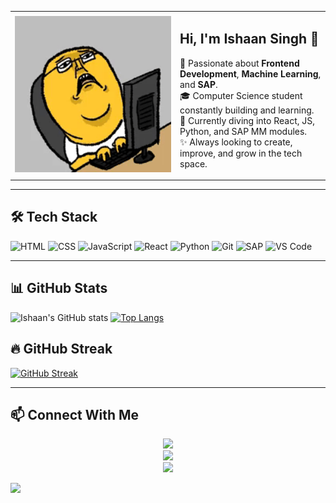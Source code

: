 <table>
  <tr>
    <td width="250">
      <img src="https://github.com/Ishaan18singh/Ishaan18singh/blob/main/rabbit_typing.gif" width="100%" alt="Rabbit Typing Bunny"/>
    </td>
    <td>
      <h2>Hi, I'm Ishaan Singh 👋</h2>
      <p>
        🚀 Passionate about <strong>Frontend Development</strong>, <strong>Machine Learning</strong>, and <strong>SAP</strong>. <br>
        🎓 Computer Science student constantly building and learning. <br>
        🧠 Currently diving into React, JS, Python, and SAP MM modules. <br>
        ✨ Always looking to create, improve, and grow in the tech space.
      </p>
    </td>
  </tr>
</table>

---

## 🛠️ Tech Stack
![HTML](https://img.shields.io/badge/-HTML5-E34F26?style=flat&logo=html5)
![CSS](https://img.shields.io/badge/-CSS3-1572B6?style=flat&logo=css3)
![JavaScript](https://img.shields.io/badge/-JavaScript-F7DF1E?style=flat&logo=javascript)
![React](https://img.shields.io/badge/-React-61DAFB?style=flat&logo=react)
![Python](https://img.shields.io/badge/-Python-3776AB?style=flat&logo=python)
![Git](https://img.shields.io/badge/-Git-F05032?style=flat&logo=git)
![SAP](https://img.shields.io/badge/-SAP-0FAAFF?style=flat&logo=sap)
![VS Code](https://img.shields.io/badge/-VS%20Code-007ACC?style=flat&logo=visual-studio-code)

---

## 📊 GitHub Stats
![Ishaan's GitHub stats](https://github-readme-stats.vercel.app/api?username=Ishaan18singh&show_icons=true&theme=dracula)
[![Top Langs](https://github-readme-stats.vercel.app/api/top-langs/?username=Ishaan18singh&layout=compact&theme=dracula)](https://github.com/Ishaan18singh/Ishaan18singh.git-readme-stats)
<tr>


## 🔥 GitHub Streak
[![GitHub Streak](https://streak-stats.demolab.com?user=Ishaan18singh&theme=dark&hide_border=true)](https://git.io/streak-stats)

---

## 📫 Connect With Me
<p align="center">
  <a href="https://linkedin.com/in/ishaan-singh-46632729a" target="_blank">
    <img src="https://capsule-render.vercel.app/api?type=soft&color=0d6efd&height=25&section=header&text=LinkedIn&fontColor=ffffff&fontSize=10&fontAlign=50&animation=twinkling" />
  </a><br>
  <a href="mailto:singhishaan2004@icloud.com" target="_blank">
    <img src="https://capsule-render.vercel.app/api?type=soft&color=d14836&height=25&section=header&text=Email&fontColor=ffffff&fontSize=10&fontAlign=50&animation=twinkling" />
  </a><br>
  <a href="https://instagram.com/ishaansingh_04" target="_blank">
    <img src="https://capsule-render.vercel.app/api?type=soft&color=e4405f&height=25&section=header&text=Instagram&fontColor=ffffff&fontSize=10&fontAlign=50&animation=twinkling" />
  </a>
</p>








![](https://komarev.com/ghpvc/?username=Ishaan18singh&label=Profile+Views&color=0e75b6&style=flat)
